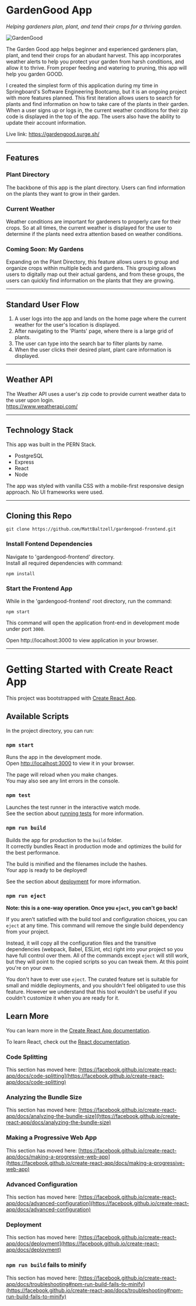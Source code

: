 # **GardenGood App**

_Helping gardeners plan, plant, and tend their crops for a thriving garden._

![GardenGood](./gg-homepage.PNG)

The Garden Good app helps beginner and experienced gardeners plan, plant, and tend their crops for an abudant harvest. This app incorporates weather alerts to help you protect your garden from harsh conditions, and allow it to thrive. From proper feeding and watering to pruning, this app will help you garden GOOD.

I created the simplest form of this application during my time in Springboard's Software Engineering Bootcamp, but it is an ongoing project with more features planned. This first iteration allows users to search for plants and find information on how to take care of the plants in their garden. When a user signs up or logs in, the current weather conditions for their zip code is displayed in the top of the app. The users also have the ability to update their account information.

Live link: https://gardengood.surge.sh/

---

## Features

### Plant Directory

The backbone of this app is the plant directory. Users can find information on the plants they want to grow in their garden.

### Current Weather

Weather conditions are important for gardeners to properly care for their crops. So at all times, the current weather is displayed for the user to determine if the plants need extra attention based on weather conditions.

### Coming Soon: My Gardens

Expanding on the Plant Directory, this feature allows users to group and organize crops within multiple beds and gardens. This grouping allows users to digitally map out their actual gardens, and from these groups, the users can quickly find information on the plants that they are growing.

---

## Standard User Flow

1. A user logs into the app and lands on the home page where the current weather for the user's location is displayed.
2. After navigating to the 'Plants' page, where there is a large grid of plants.
3. The user can type into the search bar to filter plants by name.
4. When the user clicks their desired plant, plant care information is displayed.

---

## Weather API

The Weather API uses a user's zip code to provide current weather data to the user upon login.  
https://www.weatherapi.com/

---

## Technology Stack

This app was built in the PERN Stack.

- PostgreSQL
- Express
- React
- Node

The app was styled with vanilla CSS with a mobile-first responsive design approach. No UI frameworks were used.

---

## Cloning this Repo

```
git clone https://github.com/MattBaltzell/gardengood-frontend.git
```

### **Install Fontend Dependencies**

Navigate to 'gardengood-frontend' directory.  
Install all required dependencies with command:

```
npm install
```

### **Start the Frontend App**

While in the 'gardengood-frontend' root directory, run the command:

```
npm start
```

This command will open the application front-end in development mode under port `3000`.

Open http://localhost:3000 to view application in your browser.

---

# Getting Started with Create React App

This project was bootstrapped with [Create React App](https://github.com/facebook/create-react-app).

## Available Scripts

In the project directory, you can run:

### `npm start`

Runs the app in the development mode.\
Open [http://localhost:3000](http://localhost:3000) to view it in your browser.

The page will reload when you make changes.\
You may also see any lint errors in the console.

### `npm test`

Launches the test runner in the interactive watch mode.\
See the section about [running tests](https://facebook.github.io/create-react-app/docs/running-tests) for more information.

### `npm run build`

Builds the app for production to the `build` folder.\
It correctly bundles React in production mode and optimizes the build for the best performance.

The build is minified and the filenames include the hashes.\
Your app is ready to be deployed!

See the section about [deployment](https://facebook.github.io/create-react-app/docs/deployment) for more information.

### `npm run eject`

**Note: this is a one-way operation. Once you `eject`, you can't go back!**

If you aren't satisfied with the build tool and configuration choices, you can `eject` at any time. This command will remove the single build dependency from your project.

Instead, it will copy all the configuration files and the transitive dependencies (webpack, Babel, ESLint, etc) right into your project so you have full control over them. All of the commands except `eject` will still work, but they will point to the copied scripts so you can tweak them. At this point you're on your own.

You don't have to ever use `eject`. The curated feature set is suitable for small and middle deployments, and you shouldn't feel obligated to use this feature. However we understand that this tool wouldn't be useful if you couldn't customize it when you are ready for it.

## Learn More

You can learn more in the [Create React App documentation](https://facebook.github.io/create-react-app/docs/getting-started).

To learn React, check out the [React documentation](https://reactjs.org/).

### Code Splitting

This section has moved here: [https://facebook.github.io/create-react-app/docs/code-splitting](https://facebook.github.io/create-react-app/docs/code-splitting)

### Analyzing the Bundle Size

This section has moved here: [https://facebook.github.io/create-react-app/docs/analyzing-the-bundle-size](https://facebook.github.io/create-react-app/docs/analyzing-the-bundle-size)

### Making a Progressive Web App

This section has moved here: [https://facebook.github.io/create-react-app/docs/making-a-progressive-web-app](https://facebook.github.io/create-react-app/docs/making-a-progressive-web-app)

### Advanced Configuration

This section has moved here: [https://facebook.github.io/create-react-app/docs/advanced-configuration](https://facebook.github.io/create-react-app/docs/advanced-configuration)

### Deployment

This section has moved here: [https://facebook.github.io/create-react-app/docs/deployment](https://facebook.github.io/create-react-app/docs/deployment)

### `npm run build` fails to minify

This section has moved here: [https://facebook.github.io/create-react-app/docs/troubleshooting#npm-run-build-fails-to-minify](https://facebook.github.io/create-react-app/docs/troubleshooting#npm-run-build-fails-to-minify)
